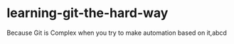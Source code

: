 # learning-git-the-hard-way
Because Git is Complex when you try to make automation based on it,abcd
